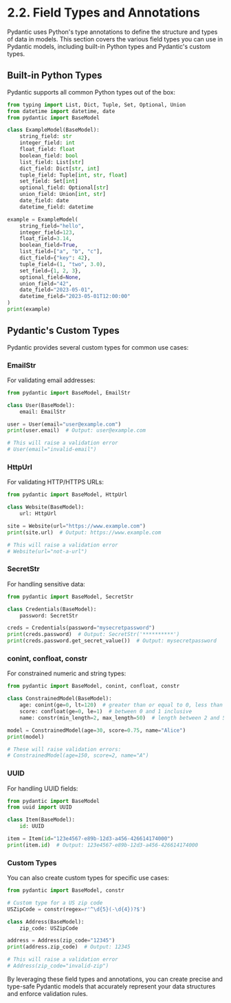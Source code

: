 # 2.2. Field Types and Annotations

Pydantic uses Python's type annotations to define the structure and types of data in models. This section covers the various field types you can use in Pydantic models, including built-in Python types and Pydantic's custom types.

## Built-in Python Types

Pydantic supports all common Python types out of the box:

```python
from typing import List, Dict, Tuple, Set, Optional, Union
from datetime import datetime, date
from pydantic import BaseModel

class ExampleModel(BaseModel):
    string_field: str
    integer_field: int
    float_field: float
    boolean_field: bool
    list_field: List[str]
    dict_field: Dict[str, int]
    tuple_field: Tuple[int, str, float]
    set_field: Set[int]
    optional_field: Optional[str]
    union_field: Union[int, str]
    date_field: date
    datetime_field: datetime

example = ExampleModel(
    string_field="hello",
    integer_field=123,
    float_field=3.14,
    boolean_field=True,
    list_field=["a", "b", "c"],
    dict_field={"key": 42},
    tuple_field=(1, "two", 3.0),
    set_field={1, 2, 3},
    optional_field=None,
    union_field="42",
    date_field="2023-05-01",
    datetime_field="2023-05-01T12:00:00"
)
print(example)
```

## Pydantic's Custom Types

Pydantic provides several custom types for common use cases:

### EmailStr

For validating email addresses:

```python
from pydantic import BaseModel, EmailStr

class User(BaseModel):
    email: EmailStr

user = User(email="user@example.com")
print(user.email)  # Output: user@example.com

# This will raise a validation error
# User(email="invalid-email")
```

### HttpUrl

For validating HTTP/HTTPS URLs:

```python
from pydantic import BaseModel, HttpUrl

class Website(BaseModel):
    url: HttpUrl

site = Website(url="https://www.example.com")
print(site.url)  # Output: https://www.example.com

# This will raise a validation error
# Website(url="not-a-url")
```

### SecretStr

For handling sensitive data:

```python
from pydantic import BaseModel, SecretStr

class Credentials(BaseModel):
    password: SecretStr

creds = Credentials(password="mysecretpassword")
print(creds.password)  # Output: SecretStr('**********')
print(creds.password.get_secret_value())  # Output: mysecretpassword
```

### conint, confloat, constr

For constrained numeric and string types:

```python
from pydantic import BaseModel, conint, confloat, constr

class ConstrainedModel(BaseModel):
    age: conint(ge=0, lt=120)  # greater than or equal to 0, less than 120
    score: confloat(ge=0, le=1)  # between 0 and 1 inclusive
    name: constr(min_length=2, max_length=50)  # length between 2 and 50

model = ConstrainedModel(age=30, score=0.75, name="Alice")
print(model)

# These will raise validation errors:
# ConstrainedModel(age=150, score=2, name="A")
```

### UUID

For handling UUID fields:

```python
from pydantic import BaseModel
from uuid import UUID

class Item(BaseModel):
    id: UUID

item = Item(id="123e4567-e89b-12d3-a456-426614174000")
print(item.id)  # Output: 123e4567-e89b-12d3-a456-426614174000
```

### Custom Types

You can also create custom types for specific use cases:

```python
from pydantic import BaseModel, constr

# Custom type for a US zip code
USZipCode = constr(regex=r'^\d{5}(-\d{4})?$')

class Address(BaseModel):
    zip_code: USZipCode

address = Address(zip_code="12345")
print(address.zip_code)  # Output: 12345

# This will raise a validation error
# Address(zip_code="invalid-zip")
```

By leveraging these field types and annotations, you can create precise and type-safe Pydantic models that accurately represent your data structures and enforce validation rules.